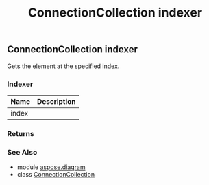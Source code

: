 ﻿---
title: ConnectionCollection indexer
second_title: Aspose.Diagram for Python via .NET API References
description: 
type: docs
weight: 60
url: /python-net/aspose.diagram/connectioncollection/__getitem__/
is_root: false
---

## ConnectionCollection indexer


Gets the element at the specified index.
### Indexer
| Name | Description |
| :- | :- |
| index |  |


### Returns 




### See Also
* module [aspose.diagram](../../)
* class [ConnectionCollection](/diagram/python-net/aspose.diagram/connectioncollection)
